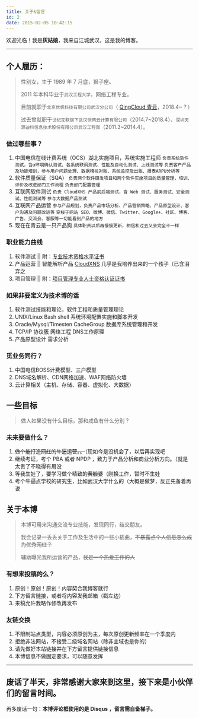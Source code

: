 ```yaml
---
title: 关于&留言
id: 2
date: 2015-02-05 10:42:15
---
```


欢迎光临！我是**灰姑娘**，我来自江城武汉，这是我的博客。

* * *

## 个人履历：

> 性别女，生于 1989 年 7 月底，狮子座。
> 
> 2011 年本科毕业于`武汉工程大学`，网络工程专业。
> 
> 目前就职于`北京优帆科技有限公司武汉分公司`（ [QingCloud 青云](https://www.qingcloud.com)，2018.4~？）
>
> 过去曾就职于`世纪互联旗下武汉快网云计算有限公司`（2014.7~2018.4）、`深圳天源迪科信息技术股份有限公司武汉工程部`（2011.3~2014.4）。
> 
### 做过哪些事？

1. 中国电信在线计费系统（OCS）湖北实施项目，系统实施工程师
    `负责系统软件测试，含α环境确认测试、各系统联调测试、性能及自动化测试、上线测试等`
    `负责客户产品及功能培训，参与用户问题处理、数据稽核对账、系统监控及出账、报表ARPU分析等`
2. 软件质量保证（SQA）
    `负责两个软件研发项目和两个软件实施项目的质量管理，培训、评价及改进部门工作流程`
    `负责部门配置管理`
3. 互联网软件测试
    `负责 CloudXNS 产品前后端测试，含 Web 测试、服务测试、安全测试、性能测试等`
    `参与大数据产品测试`
4. 互联网产品运营
    `参与产品规划，负责产品市场分析、产品营销策略、产品原型设计、客户沟通及问题改进等`
    `穿梭于网站 SEO、微博、微信、Twitter、Google+、社区、博客、广告、交流会、客服等一切能看到产品的地方`
5. 现在在青云是一只产品狗
    `具体职责以后再慢慢更新，相信和过去又会完全不一样`

### 职业能力曲线

1. 软件测试  || 附：[专业技术资格水平证书](/2015/GetTestingCertificate/)
2. 产品运营  || 智能解析产品 [CloudXNS](https://www.cloudxns.net) 几乎是我培养出来的一个孩子（已含泪弃之
3. 项目管理  || 附：[项目管理专业人士资格认证证书](/2017/GetPMPCertificate/)

### 如果非要定义为技术博的话

1. 软件测试技能和理论，软件工程和质量管理理论
2. UNIX/Linux Bash shell 系统环境配置实施和脚本开发
3. Oracle/Mysql/Timesten CacheGroup 数据库系统管理和开发
4. TCP/IP 协议簇 网络工程 DNS工作原理
5. 产品原型设计 需求分析

### 觅业务同行？

1. 中国电信BOSS计费模型、三户模型
2. DNS域名解析、CDN网络加速、WAF网络防火墙
3. 云计算相关（主机、存储、容器、虚拟化、大数据）

## 一些目标

> 做人如果没有什么目标，那和咸鱼有什么分别？
### 未来要做什么？

1. ~~做个能打造网红的牛逼运营。。~~（现如今是没机会了，以后再实现吧
2. 继续考证，考个 PBA 或者 NPDP ，致力于产品分析和商业分析方向。（就是太贵了不晓得有用没
3. 等我生娃了，要学习做个精致的~~黄脸婆~~（刚换工作，暂时不生娃
4. 考个牛逼点学校的研究生，比如武汉大学什么的（大概是做梦，反正先备着再说

## 关于本博

> 本博可用来沟通交流专业技能，发现同行，结交朋友。
>
> 我会记录一丢丢关于工作及生活中的一些小插曲，~~不暴露点个人信息怎么成为优秀网红？~~
>
> 辅助曝光我所运营的产品，~~我是一个热爱工作的人~~
### 有想来投稿的么？

1. 原创！原创！原创！内容契合我博客就行
2. 下方留言链接，或者将内容发我邮箱（戳左边）
3. 来稿允许我略作修改再发布

### 友链交换

1. 不限制站点类型，内容必须原创为主，每次原创更新频率在一个季度内
2. 拒绝非法网站，不接受二级域名网站（除非主域也是你的）
3. 请先做好本站链接并在下方留言提供链接信息
4. 本博信息不做固定要求，可以随意发挥

* * *

## 废话了半天，非常感谢大家来到这里，接下来是小伙伴们的留言时间。

再多废话一句：**本博评论框使用的是 Disqus ，留言需自备梯子。**